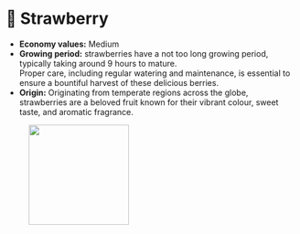 # 🍓 Strawberry

* **Economy values:** Medium
* **Growing period:** strawberries have a not too long growing period, typically taking around 9 hours to mature. \
  Proper care, including regular watering and maintenance, is essential to ensure a bountiful harvest of these delicious berries.
* **Origin:** Originating from temperate regions across the globe, strawberries are a beloved fruit known for their vibrant colour, sweet taste, and aromatic fragrance.

<div>

<figure><img src="../../.gitbook/assets/2.png" alt="" width="175"><figcaption></figcaption></figure>

 

<figure><img src="../../.gitbook/assets/tree-mid-2.png" alt=""><figcaption></figcaption></figure>

 

<figure><img src="../../.gitbook/assets/tree-2.png" alt=""><figcaption></figcaption></figure>

</div>
